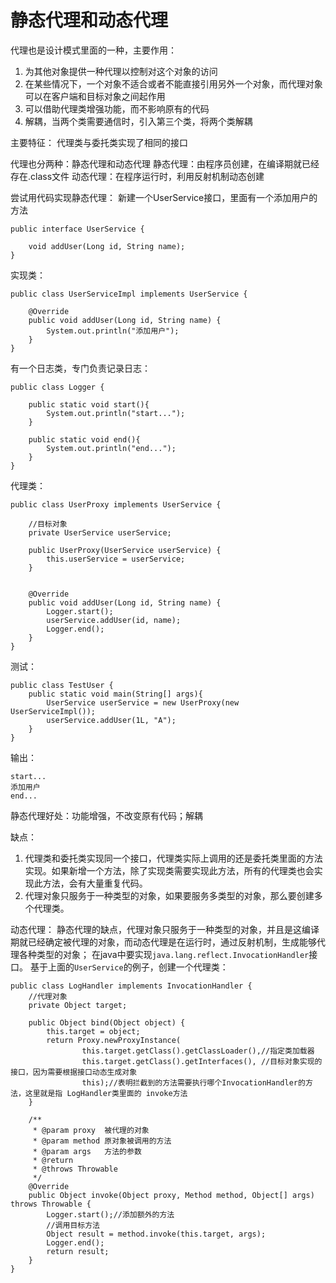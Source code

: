 # 静态代理和动态代理
代理也是设计模式里面的一种，主要作用：
1. 为其他对象提供一种代理以控制对这个对象的访问
2. 在某些情况下，一个对象不适合或者不能直接引用另外一个对象，而代理对象可以在客户端和目标对象之间起作用
3. 可以借助代理类增强功能，而不影响原有的代码
4. 解耦，当两个类需要通信时，引入第三个类，将两个类解耦

主要特征： 代理类与委托类实现了相同的接口

代理也分两种：静态代理和动态代理
静态代理：由程序员创建，在编译期就已经存在.class文件
动态代理：在程序运行时，利用反射机制动态创建

尝试用代码实现静态代理：
新建一个UserService接口，里面有一个添加用户的方法
```
public interface UserService {

    void addUser(Long id, String name);
}
```
实现类：
```
public class UserServiceImpl implements UserService {

    @Override
    public void addUser(Long id, String name) {
        System.out.println("添加用户");
    }
}
```
有一个日志类，专门负责记录日志：
```
public class Logger {

    public static void start(){
        System.out.println("start...");
    }

    public static void end(){
        System.out.println("end...");
    }
}
```
代理类：
```
public class UserProxy implements UserService {

    //目标对象
    private UserService userService;

    public UserProxy(UserService userService) {
        this.userService = userService;
    }


    @Override
    public void addUser(Long id, String name) {
        Logger.start();
        userService.addUser(id, name);
        Logger.end();
    }
}
```
测试：
```
public class TestUser {
    public static void main(String[] args){
        UserService userService = new UserProxy(new UserServiceImpl());
        userService.addUser(1L, "A");
    }
}
```
输出：
```
start...
添加用户
end...
```

静态代理好处：功能增强，不改变原有代码；解耦

缺点：
1. 代理类和委托类实现同一个接口，代理类实际上调用的还是委托类里面的方法实现。如果新增一个方法，除了实现类需要实现此方法，所有的代理类也会实现此方法，会有大量重复代码。
2. 代理对象只服务于一种类型的对象，如果要服务多类型的对象，那么要创建多个代理类。

动态代理：
静态代理的缺点，代理对象只服务于一种类型的对象，并且是这编译期就已经确定被代理的对象，而动态代理是在运行时，通过反射机制，生成能够代理各种类型的对象；
在java中要实现`java.lang.reflect.InvocationHandler`接口。
基于上面的`UserService`的例子，创建一个代理类：
```
public class LogHandler implements InvocationHandler {
    //代理对象
    private Object target;

    public Object bind(Object object) {
        this.target = object;
        return Proxy.newProxyInstance(
                this.target.getClass().getClassLoader(),//指定类加载器
                this.target.getClass().getInterfaces(), //目标对象实现的接口，因为需要根据接口动态生成对象
                this);//表明拦截到的方法需要执行哪个InvocationHandler的方法，这里就是指 LogHandler类里面的 invoke方法
    }

    /**
     * @param proxy  被代理的对象
     * @param method 原对象被调用的方法
     * @param args   方法的参数
     * @return
     * @throws Throwable
     */
    @Override
    public Object invoke(Object proxy, Method method, Object[] args) throws Throwable {
        Logger.start();//添加额外的方法
        //调用目标方法
        Object result = method.invoke(this.target, args);
        Logger.end();
        return result;
    }
}

```